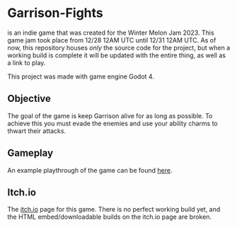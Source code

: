 # Garrison-Fights
is an indie game that was created for the Winter Melon Jam 2023.
This game jam took place from 12/28 12AM UTC until 12/31 12AM UTC.
As of now, this repository houses *only* the source code for the project, but when a working build is complete it will be updated with the entire thing, as well as a link to play.

This project was made with game engine Godot 4.

## Objective
The goal of the game is keep Garrison alive for as long as possible. To achieve this you must evade the enemies and use your ability charms to thwart their attacks.

## Gameplay
An example playthrough of the game can be found [here](https://www.youtube.com/watch?v=45j4MsjzOiY).

## Itch.io
The [itch.io](https://liamsjy13.itch.io/garrison-fights) page for this game. There is no perfect working build yet, and the HTML embed/downloadable builds on the itch.io page are broken.


